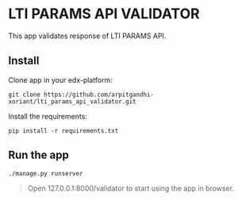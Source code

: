 # LTI PARAMS API VALIDATOR


This app validates response of LTI PARAMS API.


Install
-------
Clone app in your edx-platform:

    git clone https://github.com/arpitgandhi-xoriant/lti_params_api_validator.git
    
Install the requirements:

    pip install -r requirements.txt
    

Run the app
---
    
    ./manage.py runserver


> Open 127.0.0.1:8000/validator to start using the app in browser.
